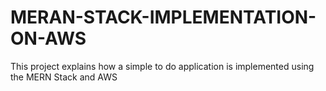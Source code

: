 # MERAN-STACK-IMPLEMENTATION-ON-AWS
This project explains how  a simple to do application is implemented using the MERN Stack and AWS
